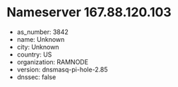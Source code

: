 # Nameserver 167.88.120.103

* as_number: 3842
* name: Unknown
* city: Unknown
* country: US
* organization: RAMNODE
* version: dnsmasq-pi-hole-2.85
* dnssec: false

